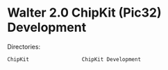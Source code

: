 Walter 2.0 ChipKit (Pic32) Development
======================================

Directories:

	ChipKit					ChipKit Development
